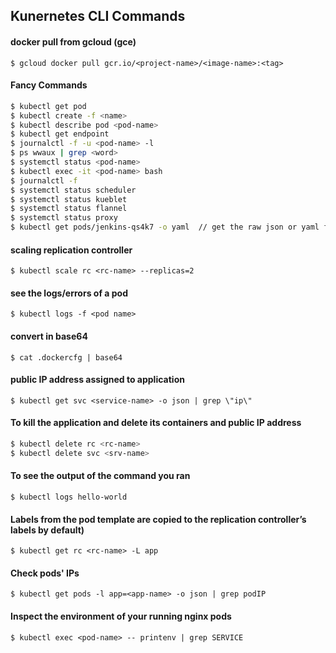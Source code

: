 ## Kunernetes CLI Commands

#### docker pull from gcloud (gce)
    $ gcloud docker pull gcr.io/<project-name>/<image-name>:<tag>

#### Fancy Commands
```sh
$ kubectl get pod
$ kubectl create -f <name>
$ kubectl describe pod <pod-name>
$ kubectl get endpoint
$ journalctl -f -u <pod-name> -l
$ ps wwaux | grep <word>
$ systemctl status <pod-name>
$ kubectl exec -it <pod-name> bash
$ journalctl -f
$ systemctl status scheduler
$ systemctl status kueblet
$ systemctl status flannel
$ systemctl status proxy
$ kubectl get pods/jenkins-qs4k7 -o yaml  // get the raw json or yaml for a pod you have created
```
#### scaling replication controller
    $ kubectl scale rc <rc-name> --replicas=2

#### see the logs/errors of a pod
    $ kubectl logs -f <pod name>

#### convert in base64
    $ cat .dockercfg | base64

#### public IP address assigned to application
    $ kubectl get svc <service-name> -o json | grep \"ip\"

#### To kill the application and delete its containers and public IP address
```sh
$ kubectl delete rc <rc-name>
$ kubectl delete svc <srv-name>
```

#### To see the output of the command you ran
    $ kubectl logs hello-world

#### Labels from the pod template are copied to the replication controller’s labels by default)
    $ kubectl get rc <rc-name> -L app

#### Check pods' IPs
    $ kubectl get pods -l app=<app-name> -o json | grep podIP

#### Inspect the environment of your running nginx pods
    $ kubectl exec <pod-name> -- printenv | grep SERVICE
